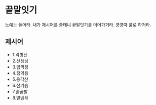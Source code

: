 # 끝말잇기
노예는 들어라. 내가 제시어를 줄테니 끝말잇기를 이어가거라. 
쿵쿵따 룰로 하거라.

## 제시어 
- 1.곽병선
- 2.선생님
- 3.임꺽정
- 4.정약용
- 5.용각산
- 6.산기슭
- 7.슭곰발
- 8.발냄새